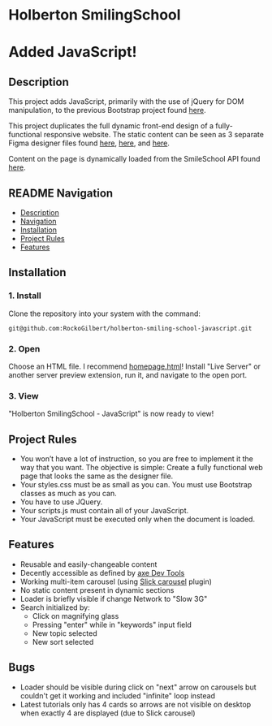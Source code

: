 # Holberton SmilingSchool
# Added JavaScript!

## Description

This project adds JavaScript, primarily with the use of jQuery for DOM manipulation, to the previous Bootstrap project found [here](https://github.com/RockoGilbert/holberton-smiling-school).

This project duplicates the full dynamic front-end design of a fully-functional responsive website. The static content can be seen as 3 separate Figma designer files found [here](https://www.figma.com/file/QYQqMYbdpAHL5xTclwJKSI/Homepage?node-id=0%3A1), [here](https://www.figma.com/file/KLAI53jdYpfFNEy0O79ymB/Pricing?node-id=0%3A1), and [here](https://www.figma.com/file/ivg3abH1HLmMayBgjGg1Qf/Courses?node-id=0%3A1).

Content on the page is dynamically loaded from the SmileSchool API found [here](https://smileschool-api.hbtn.info).


## README Navigation

- [Description](#description)
- [Navigation](#navigation)
- [Installation](#installation)
- [Project Rules](#project-rules)
- [Features](#features)


## Installation

### 1. Install

Clone the repository into your system with the command:

```
git@github.com:RockoGilbert/holberton-smiling-school-javascript.git
```

### 2. Open

Choose an HTML file. I recommend [homepage.html](https://github.com/RockoGilbert/holberton-smiling-school-javascript/blob/main/homepage.html)! Install "Live Server" or another server preview extension, run it, and navigate to the open port.

### 3. View

"Holberton SmilingSchool - JavaScript" is now ready to view!

## Project Rules

- You won’t have a lot of instruction, so you are free to implement it the way that you want. The objective is simple: Create a fully functional web page that looks the same as the designer file.
- Your styles.css must be as small as you can. You must use Bootstrap classes as much as you can.
- You have to use JQuery.
- Your scripts.js must contain all of your JavaScript.
- Your JavaScript must be executed only when the document is loaded.

## Features

- Reusable and easily-changeable content
- Decently accessible as defined by [axe Dev Tools](https://www.deque.com/axe/devtools/)
- Working multi-item carousel (using [Slick carousel](https://kenwheeler.github.io/slick/) plugin)
- No static content present in dynamic sections
- Loader is briefly visible if change Network to "Slow 3G"
- Search initialized by:
	- Click on magnifying glass
	- Pressing "enter" while in "keywords" input field
	- New topic selected
	- New sort selected

## Bugs

- Loader should be visible during click on "next" arrow on carousels but couldn't get it working and included "infinite" loop instead
- Latest tutorials only has 4 cards so arrows are not visible on desktop when exactly 4 are displayed (due to Slick carousel)